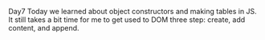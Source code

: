 Day7
Today we learned about object constructors and making tables in JS. It still takes a bit time for me to get used to DOM three step: create, add content, and append. 
